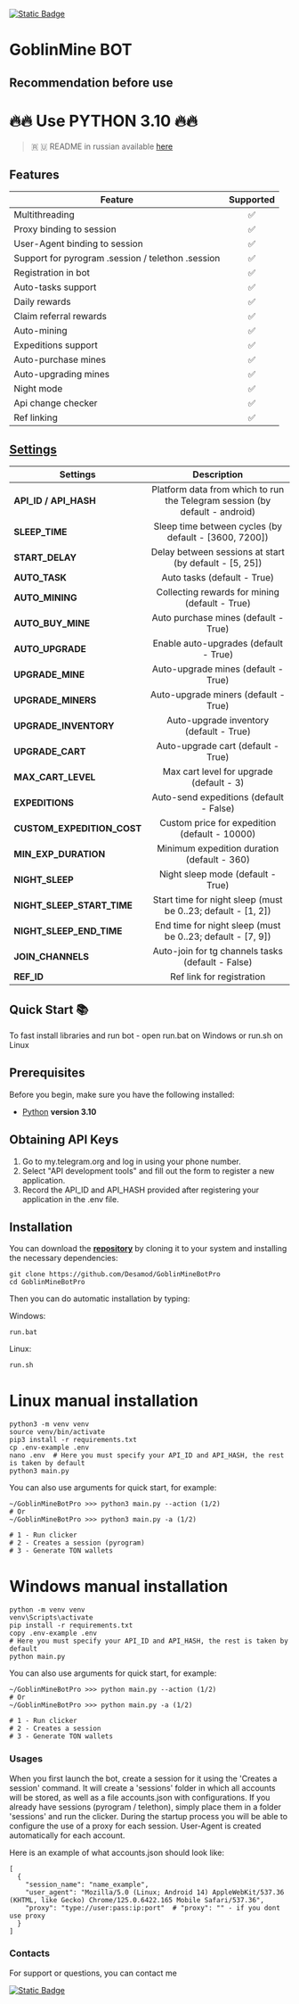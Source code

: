 [![Static Badge](https://img.shields.io/badge/Telegram-Bot%20Link-Link?style=for-the-badge&logo=Telegram&logoColor=white&logoSize=auto&color=blue)](https://t.me/GoblinMine_bot/start?startapp=7253650410)

# GoblinMine BOT
## Recommendation before use

# 🔥🔥 Use PYTHON 3.10 🔥🔥

> 🇷 🇺 README in russian available [here](README-RU.md)

## Features  
| Feature                                           | Supported |
|---------------------------------------------------|:---------:|
| Multithreading                                    |     ✅     |
| Proxy binding to session                          |     ✅     |
| User-Agent binding to session                     |     ✅     |
| Support for pyrogram .session / telethon .session |     ✅     |
| Registration in bot                               |     ✅     |
| Auto-tasks support                                |     ✅     |
| Daily rewards                                     |     ✅     |
| Claim referral rewards                            |     ✅     |
| Auto-mining                                       |     ✅     |
| Expeditions support                               |     ✅     |
| Auto-purchase mines                               |     ✅     |
| Auto-upgrading mines                              |     ✅     |
| Night mode                                        |     ✅     |
| Api change checker                                |     ✅     |
| Ref linking                                       |     ✅     |



## [Settings](https://github.com/Desamod/GoblinMineBotPro/blob/master/.env-example/)
| Settings                   |                                 Description                                 |
|----------------------------|:---------------------------------------------------------------------------:|
| **API_ID / API_HASH**      | Platform data from which to run the Telegram session (by default - android) |
| **SLEEP_TIME**             |            Sleep time between cycles (by default - [3600, 7200])            |
| **START_DELAY**            |           Delay between sessions at start (by default - [5, 25])            |
| **AUTO_TASK**              |                         Auto tasks (default - True)                         |
| **AUTO_MINING**            |               Collecting rewards for mining (default - True)                |
| **AUTO_BUY_MINE**          |                    Auto purchase mines (default - True)                     |
| **AUTO_UPGRADE**           |                    Enable auto-upgrades (default - True)                    |
| **UPGRADE_MINE**           |                     Auto-upgrade mines (default - True)                     |
| **UPGRADE_MINERS**         |                    Auto-upgrade miners (default - True)                     |
| **UPGRADE_INVENTORY**      |                   Auto-upgrade inventory (default - True)                   |
| **UPGRADE_CART**           |                     Auto-upgrade cart (default - True)                      |
| **MAX_CART_LEVEL**         |                  Max cart level for upgrade (default - 3)                   |
| **EXPEDITIONS**            |                   Auto-send expeditions (default - False)                   |
| **CUSTOM_EXPEDITION_COST** |                Custom price for expedition (default - 10000)                |
| **MIN_EXP_DURATION**       |                 Minimum expedition duration (default - 360)                 |
| **NIGHT_SLEEP**            |                      Night sleep mode (default - True)                      |
| **NIGHT_SLEEP_START_TIME** |        Start time for night sleep (must be 0..23; default - [1, 2])         |
| **NIGHT_SLEEP_END_TIME**   |         End time for night sleep (must be 0..23; default - [7, 9])          |
| **JOIN_CHANNELS**          |              Auto-join for tg channels tasks (default - False)              |
| **REF_ID**                 |                          Ref link for registration                          |


## Quick Start 📚

To fast install libraries and run bot - open run.bat on Windows or run.sh on Linux

## Prerequisites
Before you begin, make sure you have the following installed:
- [Python](https://www.python.org/downloads/) **version 3.10**

## Obtaining API Keys
1. Go to my.telegram.org and log in using your phone number.
2. Select "API development tools" and fill out the form to register a new application.
3. Record the API_ID and API_HASH provided after registering your application in the .env file.

## Installation
You can download the [**repository**](https://github.com/Desamod/GoblinMineBotPro) by cloning it to your system and installing the necessary dependencies:
```shell
git clone https://github.com/Desamod/GoblinMineBotPro
cd GoblinMineBotPro
```

Then you can do automatic installation by typing:

Windows:
```shell
run.bat
```

Linux:
```shell
run.sh
```

# Linux manual installation
```shell
python3 -m venv venv
source venv/bin/activate
pip3 install -r requirements.txt
cp .env-example .env
nano .env  # Here you must specify your API_ID and API_HASH, the rest is taken by default
python3 main.py
```

You can also use arguments for quick start, for example:
```shell
~/GoblinMineBotPro >>> python3 main.py --action (1/2)
# Or
~/GoblinMineBotPro >>> python3 main.py -a (1/2)

# 1 - Run clicker
# 2 - Creates a session (pyrogram)
# 3 - Generate TON wallets
```

# Windows manual installation
```shell
python -m venv venv
venv\Scripts\activate
pip install -r requirements.txt
copy .env-example .env
# Here you must specify your API_ID and API_HASH, the rest is taken by default
python main.py
```

You can also use arguments for quick start, for example:
```shell
~/GoblinMineBotPro >>> python main.py --action (1/2)
# Or
~/GoblinMineBotPro >>> python main.py -a (1/2)

# 1 - Run clicker
# 2 - Creates a session
# 3 - Generate TON wallets
```

### Usages
When you first launch the bot, create a session for it using the 'Creates a session' command. It will create a 'sessions' folder in which all accounts will be stored, as well as a file accounts.json with configurations.
If you already have sessions (pyrogram / telethon), simply place them in a folder 'sessions' and run the clicker. During the startup process you will be able to configure the use of a proxy for each session.
User-Agent is created automatically for each account.

Here is an example of what accounts.json should look like:
```shell
[
  {
    "session_name": "name_example",
    "user_agent": "Mozilla/5.0 (Linux; Android 14) AppleWebKit/537.36 (KHTML, like Gecko) Chrome/125.0.6422.165 Mobile Safari/537.36",
    "proxy": "type://user:pass:ip:port"  # "proxy": "" - if you dont use proxy
  }
]
```

### Contacts

For support or questions, you can contact me

[![Static Badge](https://img.shields.io/badge/Telegram-Channel-Link?style=for-the-badge&logo=Telegram&logoColor=white&logoSize=auto&color=blue)](https://t.me/desforge_cryptwo)



